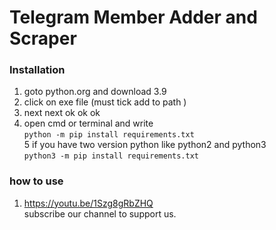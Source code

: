 # Telegram Member Adder and Scraper
   
   
   
### Installation  
1. goto python.org and download 3.9   
2. click on exe file (must tick add to path )  
3. next next ok ok ok  
4. open cmd or terminal and write  
`python -m pip install requirements.txt`  
5 if you have two version python like python2 and python3   
`python3 -m pip install requirements.txt`  


### how to use
1. https://youtu.be/1Szg8gRbZHQ  
subscribe our channel to support us.  

